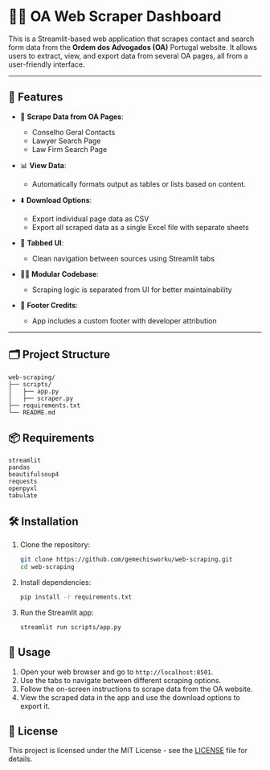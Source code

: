 # 🕵️‍♂️ OA Web Scraper Dashboard

This is a Streamlit-based web application that scrapes contact and search form data from the **Ordem dos Advogados (OA)** Portugal website. It allows users to extract, view, and export data from several OA pages, all from a user-friendly interface.

---

## 🚀 Features

- 🔗 **Scrape Data from OA Pages**:
  - Conselho Geral Contacts
  - Lawyer Search Page
  - Law Firm Search Page

- 📊 **View Data**:
  - Automatically formats output as tables or lists based on content.

- ⬇️ **Download Options**:
  - Export individual page data as CSV
  - Export all scraped data as a single Excel file with separate sheets

- 🧭 **Tabbed UI**:
  - Clean navigation between sources using Streamlit tabs

- 🧑‍💻 **Modular Codebase**:
  - Scraping logic is separated from UI for better maintainability

- 🧾 **Footer Credits**:
  - App includes a custom footer with developer attribution

---

## 🗂 Project Structure

```plaintext
web-scraping/
├── scripts/
│   ├── app.py
│   ├── scraper.py
├── requirements.txt
└── README.md
```
## 📦 Requirements
```plaintext
streamlit
pandas
beautifulsoup4
requests
openpyxl
tabulate
```
## 🛠 Installation
1. Clone the repository:
   ```bash
   git clone https://github.com/gemechisworku/web-scraping.git
   cd web-scraping
   ```
2. Install dependencies:
   ```bash
   pip install -r requirements.txt
    ```
3. Run the Streamlit app:
    ```bash
    streamlit run scripts/app.py
    ```
## 📖 Usage

1. Open your web browser and go to `http://localhost:8501`.
2. Use the tabs to navigate between different scraping options.
3. Follow the on-screen instructions to scrape data from the OA website.
4. View the scraped data in the app and use the download options to export it.

## 📝 License
This project is licensed under the MIT License - see the [LICENSE](LICENSE) file for details.

